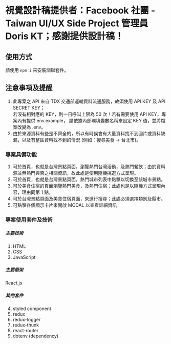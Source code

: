 # 視覺設計稿提供者：Facebook 社團 - Taiwan UI/UX Side Project 管理員 Doris KT；感謝提供設計稿！

## 使用方式

請使用 `npm i` 來安裝關聯套件。

## 注意事項及提醒

 1. 此專案之 API 來自 TDX 交通部運輸資料流通服務，故須使用 API KEY 及 API SECRET KEY；  
   若沒有相對應的 KEY，則一日呼叫上限為 50 次！若有需要使用 API KEY，專案內有提供 env.example，
   請依據內部環境變數名稱來設定 KEY 值，並將檔案改變為 .env。
 2. 由於來源資料有些是不齊全的，所以有時候會有大量資料找不到圖片或資料缺漏，以及有整區資料找不到的情況 (例如：搜尋美食 -> 台北市)。

### 專案具備功能

 1. 可於首頁，也就是台灣景點頁面，瀏覽熱門台灣活動，及熱門餐飲；由於資料源並無熱門與否之相關資訊，故此處是使用隨機挑選方式呈現。
 2. 可於首頁，也就是台灣景點頁面，熱門城市列表中點擊以切換至該城市景點。
 3. 可於美食住宿的頁面瀏覽熱門美食，及熱門住宿；此處也是以隨機方式呈現內容，理由同第 1 點。
 4. 可於台灣景點頁面及美食住宿頁面，來進行搜尋；此處必須選擇類別及縣市。
 5. 可點擊各個顯示卡片來開啟 MODAL 以查看詳細資訊

### 專案使用套件及技術

   ##### 主要技術
   1. HTML
   2. CSS
   3. JavaScript

   ##### 主要框架
   React.js
   
   ##### 其他套件
   4. styled component
   5. redux
   6. redux-logger
   7. redux-thunk
   8. react-router
   9.  dotenv (dependency)

